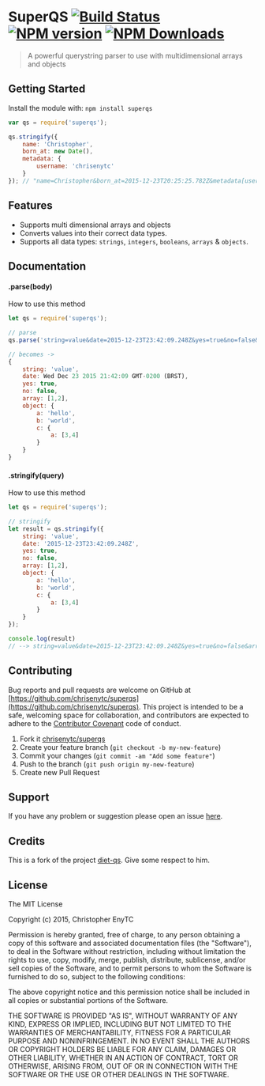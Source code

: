 # SuperQS [![Build Status](https://img.shields.io/travis/chrisenytc/superqs/master.svg)](http://travis-ci.org/chrisenytc/superqs) [![NPM version](https://img.shields.io/npm/v/superqs.svg)](https://www.npmjs.com/package/superqs) [![NPM Downloads](https://img.shields.io/npm/dt/superqs.svg)](https://www.npmjs.com/package/superqs)

> A powerful querystring parser to use with multidimensional arrays and objects

## Getting Started
Install the module with: `npm install superqs`

```javascript
var qs = require('superqs');

qs.stringify({
	name: 'Christopher',
	born_at: new Date(),
	metadata: { 
		username: 'chrisenytc' 
	}
}); // "name=Christopher&born_at=2015-12-23T20:25:25.782Z&metadata[username]=chrisenytc"

```

## Features
 - Supports multi dimensional arrays and objects 
 - Converts values into their correct data types. 
 - Supports all data types: `strings`, `integers`, `booleans`, `arrays` & `objects`.

## Documentation

#### .parse(body)

How to use this method

```javascript
let qs = require('superqs');

// parse
qs.parse('string=value&date=2015-12-23T23:42:09.248Z&yes=true&no=false&array=1&array=2&object[a]=hello&object[b]=world&object[c][a]=3&object[c][a]=4')

// becomes ->
{
	string: 'value',
	date: Wed Dec 23 2015 21:42:09 GMT-0200 (BRST),
	yes: true,
	no: false,
	array: [1,2],
	object: {
		a: 'hello',
		b: 'world',
		c: {
			a: [3,4]
		}
	}
}
```

#### .stringify(query)

How to use this method

```javascript
let qs = require('superqs');

// stringify
let result = qs.stringify({
	string: 'value',
	date: '2015-12-23T23:42:09.248Z',
	yes: true,
	no: false,
	array: [1,2],
	object: {
		a: 'hello',
		b: 'world',
		c: {
			a: [3,4]
		}
	}
});

console.log(result)
// --> string=value&date=2015-12-23T23:42:09.248Z&yes=true&no=false&array=1&array=2&object[a]=hello&object[b]=world&object[c][a]=3&object[c][a]=4
```

## Contributing

Bug reports and pull requests are welcome on GitHub at [https://github.com/chrisenytc/superqs](https://github.com/chrisenytc/superqs). This project is intended to be a safe, welcoming space for collaboration, and contributors are expected to adhere to the [Contributor Covenant](http://contributor-covenant.org) code of conduct.

1. Fork it [chrisenytc/superqs](https://github.com/chrisenytc/superqs/fork)
2. Create your feature branch (`git checkout -b my-new-feature`)
3. Commit your changes (`git commit -am "Add some feature"`)
4. Push to the branch (`git push origin my-new-feature`)
5. Create new Pull Request

## Support
If you have any problem or suggestion please open an issue [here](https://github.com/chrisenytc/superqs/issues).

## Credits
This is a fork of the project [diet-qs](https://github.com/adamhalasz/diet-qs). Give some respect to him.

## License 

The MIT License

Copyright (c) 2015, Christopher EnyTC

Permission is hereby granted, free of charge, to any person
obtaining a copy of this software and associated documentation
files (the "Software"), to deal in the Software without
restriction, including without limitation the rights to use,
copy, modify, merge, publish, distribute, sublicense, and/or sell
copies of the Software, and to permit persons to whom the
Software is furnished to do so, subject to the following
conditions:

The above copyright notice and this permission notice shall be
included in all copies or substantial portions of the Software.

THE SOFTWARE IS PROVIDED "AS IS", WITHOUT WARRANTY OF ANY KIND,
EXPRESS OR IMPLIED, INCLUDING BUT NOT LIMITED TO THE WARRANTIES
OF MERCHANTABILITY, FITNESS FOR A PARTICULAR PURPOSE AND
NONINFRINGEMENT. IN NO EVENT SHALL THE AUTHORS OR COPYRIGHT
HOLDERS BE LIABLE FOR ANY CLAIM, DAMAGES OR OTHER LIABILITY,
WHETHER IN AN ACTION OF CONTRACT, TORT OR OTHERWISE, ARISING
FROM, OUT OF OR IN CONNECTION WITH THE SOFTWARE OR THE USE OR
OTHER DEALINGS IN THE SOFTWARE.

